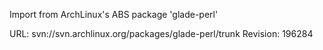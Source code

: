 Import from ArchLinux's ABS package 'glade-perl'

URL: svn://svn.archlinux.org/packages/glade-perl/trunk
Revision: 196284
